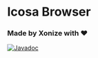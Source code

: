 # Icosa Browser
### Made by Xonize with ❤️

[![Javadoc](https://img.shields.io/badge/JavaDoc-Online-green)](https://westsi.github.io/Icosa/)
